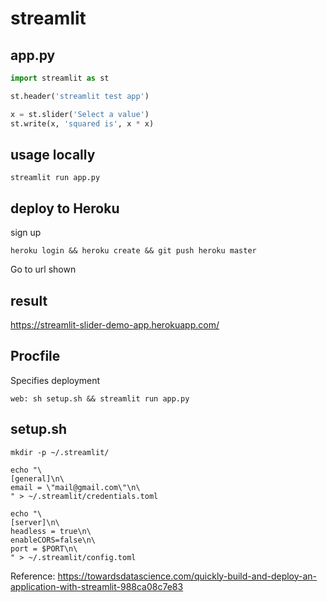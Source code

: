 # streamlit

## app\.py

```python
import streamlit as st

st.header('streamlit test app')

x = st.slider('Select a value')
st.write(x, 'squared is', x * x)

```

## usage locally

```
streamlit run app.py
```

## deploy to Heroku

sign up

```
heroku login && heroku create && git push heroku master
```
Go to url shown

## result

https://streamlit-slider-demo-app.herokuapp.com/

## Procfile

Specifies deployment

```
web: sh setup.sh && streamlit run app.py
```

## setup\.sh

```
mkdir -p ~/.streamlit/

echo "\
[general]\n\
email = \"mail@gmail.com\"\n\
" > ~/.streamlit/credentials.toml

echo "\
[server]\n\
headless = true\n\
enableCORS=false\n\
port = $PORT\n\
" > ~/.streamlit/config.toml
```

Reference: https://towardsdatascience.com/quickly-build-and-deploy-an-application-with-streamlit-988ca08c7e83